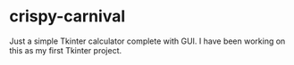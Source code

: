 # crispy-carnival
Just a simple Tkinter calculator complete with GUI. I have been working on this as my first Tkinter project.
